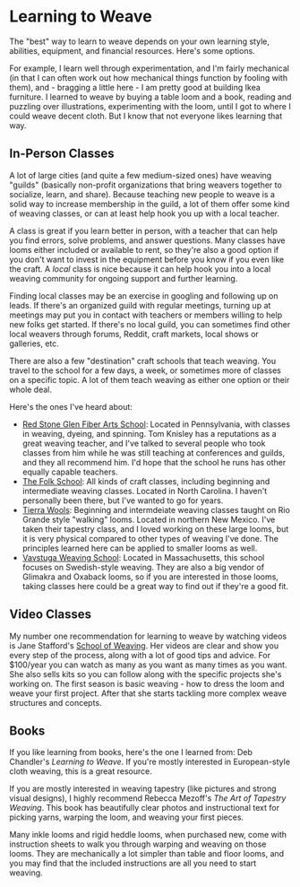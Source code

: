 # Learning to Weave

The "best" way to learn to weave depends on your own learning style, abilities, equipment, and financial resources. Here's some options.

For example, I learn well through experimentation, and I'm fairly mechanical (in that I can often work out how mechanical things function by fooling with them), and - bragging a little here - I am pretty good at building Ikea furniture. I learned to weave by buying a table loom and a book, reading and puzzling over illustrations, experimenting with the loom, until I got to where I could weave decent cloth. But I know that not everyone likes learning that way.

## In-Person Classes

A lot of large cities (and quite a few medium-sized ones) have weaving "guilds" (basically non-profit organizations that bring weavers together to socialize, learn, and share). Because teaching new people to weave is a solid way to increase membership in the guild, a lot of them offer some kind of weaving classes, or can at least help hook you up with a local teacher.

A class is great if you learn better in person, with a teacher that can help you find errors, solve problems, and answer questions. Many classes have looms either included or available to rent, so they're also a good option if you don't want to invest in the equipment before you know if you even like the craft. A _local_ class is nice because it can help hook you into a local weaving community for ongoing support and further learning.

Finding local classes may be an exercise in googling and following up on leads. If there's an organized guild with regular meetings, turning up at meetings may put you in contact with teachers or members willing to help new folks get started. If there's no local guild, you can sometimes find other local weavers through forums, Reddit, craft markets, local shows or galleries, etc.

There are also a few "destination" craft schools that teach weaving. You travel to the school for a few days, a week, or sometimes more of classes on a specific topic. A lot of them teach weaving as either one option or their whole deal.

Here's the ones I've heard about:

* [Red Stone Glen Fiber Arts School](http://www.redstoneglen.com): Located in Pennsylvania, with classes in weaving, dyeing, and spinning. Tom Knisley has a reputations as a great weaving teacher, and I've talked to several people who took classes from him while he was still teaching at conferences and guilds, and they all recommend him. I'd hope that the school he runs has other equally capable teachers.
* [The Folk School](http://www.folkschool.org): All kinds of craft classes, including beginning and intermediate weaving classes. Located in North Carolina. I haven't personally been there, but I've wanted to go for years.
* [Tierra Wools](http://www.handweavers.com): Beginning and intermdeiate weaving classes taught on Rio Grande style "walking" looms. Located in northern New Mexico. I've taken their tapestry class, and I loved working on these large looms, but it is very physical compared to other types of weaving I've done. The principles learned here can be applied to smaller looms as well.
* [Vavstuga Weaving School](http://www.vavstuga.com): Located in Massachusetts, this school focuses on Swedish-style weaving. They are also a big vendor of Glimakra and Oxaback looms, so if you are interested in those looms, taking classes here could be a great way to find out if they're a good fit.

## Video Classes

My number one recommendation for learning to weave by watching videos is Jane Stafford's [School of Weaving](https://janestaffordtextiles.com/school-of-weaving/). Her videos are clear and show you every step of the process, along with a lot of good tips and advice. For $100/year you can watch as many as you want as many times as you want. She also sells kits so you can follow along with the specific projects she's working on. The first season is basic weaving - how to dress the loom and weave your first project. After that she starts tackling more complex weave structures and concepts.

## Books

If you like learning from books, here's the one I learned from: Deb Chandler's <cite>Learning to Weave</cite>. If you're mostly interested in European-style cloth weaving, this is a great resource.

If you are mostly interested in weaving tapestry (like pictures and strong visual designs), I highly recommend Rebecca Mezoff's <cite>The Art of Tapestry Weaving</cite>. This book has beautifully clear photos and instructional text for picking yarns, warping the loom, and weaving your first pieces.

Many inkle looms and rigid heddle looms, when purchased new, come with instruction sheets to walk you through warping and weaving on those looms. They are mechanically a lot simpler than table and floor looms, and you may find that the included instructions are all you need to start weaving.
